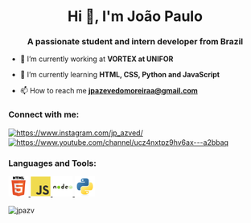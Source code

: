 <h1 align="center">Hi 👋, I'm João Paulo</h1>
<h3 align="center">A passionate student and intern developer from Brazil</h3>

- 🔭 I’m currently working at **VORTEX at UNIFOR**

- 🌱 I’m currently learning **HTML, CSS, Python and JavaScript**

- 📫 How to reach me **jpazevedomoreiraa@gmail.com**

<h3 align="left">Connect with me:</h3>
<p align="left">
<a href="https://instagram.com/https://www.instagram.com/jp_azved/" target="blank"><img align="center" src="https://raw.githubusercontent.com/rahuldkjain/github-profile-readme-generator/master/src/images/icons/Social/instagram.svg" alt="https://www.instagram.com/jp_azved/" height="30" width="40" /></a>
<a href="https://www.youtube.com/c/https://www.youtube.com/channel/ucz4nxtpz9hv6ax---a2bbaq" target="blank"><img align="center" src="https://raw.githubusercontent.com/rahuldkjain/github-profile-readme-generator/master/src/images/icons/Social/youtube.svg" alt="https://www.youtube.com/channel/ucz4nxtpz9hv6ax---a2bbaq" height="30" width="40" /></a>
</p>

<h3 align="left">Languages and Tools:</h3>
<p align="left"> <a href="https://www.w3.org/html/" target="_blank"> <img src="https://raw.githubusercontent.com/devicons/devicon/master/icons/html5/html5-original-wordmark.svg" alt="html5" width="40" height="40"/> </a> <a href="https://developer.mozilla.org/en-US/docs/Web/JavaScript" target="_blank"> <img src="https://raw.githubusercontent.com/devicons/devicon/master/icons/javascript/javascript-original.svg" alt="javascript" width="40" height="40"/> </a> <a href="https://nodejs.org" target="_blank"> <img src="https://raw.githubusercontent.com/devicons/devicon/master/icons/nodejs/nodejs-original-wordmark.svg" alt="nodejs" width="40" height="40"/> </a> <a href="https://www.python.org" target="_blank"> <img src="https://raw.githubusercontent.com/devicons/devicon/master/icons/python/python-original.svg" alt="python" width="40" height="40"/> </a> </p>

<p><img align="center" src="https://github-readme-stats.vercel.app/api/top-langs?username=jpazv&show_icons=true&locale=en&layout=compact" alt="jpazv" /></p>
